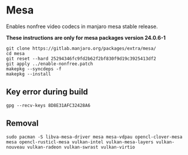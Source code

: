 # Mesa
Enables nonfree video codecs in manjaro mesa stable release.

**These instructions are only for mesa packages version 24.0.6-1**

    git clone https://gitlab.manjaro.org/packages/extra/mesa/
    cd mesa
    git reset --hard 25294346fc9fd2b62f2bf830f9d19c3925413df2
    git apply ../enable-nonfree.patch
    makepkg --syncdeps -f
    makepkg --install

## Key error during build
    gpg --recv-keys 8D8E31AFC32428A6

## Removal
    sudo pacman -S libva-mesa-driver mesa mesa-vdpau opencl-clover-mesa mesa opencl-rusticl-mesa vulkan-intel vulkan-mesa-layers vulkan-nouveau vulkan-radeon vulkan-swrast vulkan-virtio